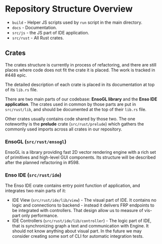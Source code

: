 # Repository Structure Overview

* `build` - Helper JS scripts used by `run` script in the main directory.  
* `docs` - Documentation.
* `src/js` - the JS part of IDE application.
* `src/rust` - All Rust crates.

## Crates

The crates structure is currently in process of refactoring, and there are still places where
code does not fit the crate it is placed. The work is tracked in #448 epic.

The detailed description of each crate is placed in its documentation at top of its `lib.rs` file.

There are two main parts of our codebase: **EnsoGL library** and the **Enso IDE application**. The
crates used in common by those parts are put in `src/rust/lib`, and should be documented at the
top of their `lib.rs` file.  

Other crates usually contains code shared by those two. The one noteworthy is the **prelude** crate
(`src/rust/prelude`) which gathers the commonly used imports across all crates in our repository.

### EnsoGL (`src/rust/ensogl`)

EnsoGL is a library providing fast 2D vector rendering engine with a rich set of
primitives and high-level GUI components. Its structure will be described after the planned
 refactoring in #598.


### Enso IDE (`src/rust/ide`) 

The Enso IDE crate contains entry point function of application, and integrates two main parts
of it:
* IDE View (`src/rust/ide/lib/view`) - The visual part of IDE. It contains no logic and
  connections to backend - instead it delivers FRP endpoints to be integrated with controllers. That
  design allow us to measure of vis-part only performance. 
* IDE Controllers (`src/rust/ide/lib/controller`) - The logic part of IDE, that is 
  synchronizing graph a text and communication with Engine. It should not
  know anything about visual part. In the future we may consider creating some sort of CLI for
  automatic integration tests.

